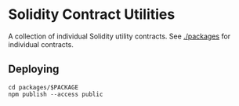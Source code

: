 # Solidity Contract Utilities

A collection of individual Solidity utility contracts. See [./packages](./packages) for individual contracts.

## Deploying

```
cd packages/$PACKAGE
npm publish --access public
```